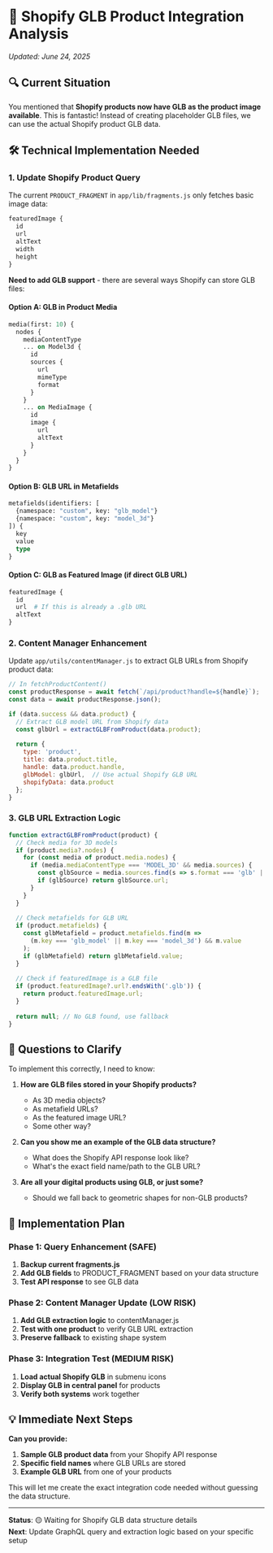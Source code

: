 # 🎯 Shopify GLB Product Integration Analysis

*Updated: June 24, 2025*

## 🔍 Current Situation

You mentioned that **Shopify products now have GLB as the product image available**. This is fantastic! Instead of creating placeholder GLB files, we can use the actual Shopify product GLB data.

## 🛠️ Technical Implementation Needed

### 1. **Update Shopify Product Query**
The current `PRODUCT_FRAGMENT` in `app/lib/fragments.js` only fetches basic image data:

```graphql
featuredImage {
  id
  url
  altText
  width
  height
}
```

**Need to add GLB support** - there are several ways Shopify can store GLB files:

#### Option A: GLB in Product Media
```graphql
media(first: 10) {
  nodes {
    mediaContentType
    ... on Model3d {
      id
      sources {
        url
        mimeType
        format
      }
    }
    ... on MediaImage {
      id
      image {
        url
        altText
      }
    }
  }
}
```

#### Option B: GLB URL in Metafields
```graphql
metafields(identifiers: [
  {namespace: "custom", key: "glb_model"}
  {namespace: "custom", key: "model_3d"}
]) {
  key
  value
  type
}
```

#### Option C: GLB as Featured Image (if direct GLB URL)
```graphql
featuredImage {
  id
  url  # If this is already a .glb URL
  altText
}
```

### 2. **Content Manager Enhancement**
Update `app/utils/contentManager.js` to extract GLB URLs from Shopify product data:

```javascript
// In fetchProductContent()
const productResponse = await fetch(`/api/product?handle=${handle}`);
const data = await productResponse.json();

if (data.success && data.product) {
  // Extract GLB model URL from Shopify data
  const glbUrl = extractGLBFromProduct(data.product);
  
  return {
    type: 'product',
    title: data.product.title,
    handle: data.product.handle,
    glbModel: glbUrl,  // Use actual Shopify GLB URL
    shopifyData: data.product
  };
}
```

### 3. **GLB URL Extraction Logic**
```javascript
function extractGLBFromProduct(product) {
  // Check media for 3D models
  if (product.media?.nodes) {
    for (const media of product.media.nodes) {
      if (media.mediaContentType === 'MODEL_3D' && media.sources) {
        const glbSource = media.sources.find(s => s.format === 'glb' || s.mimeType === 'model/gltf-binary');
        if (glbSource) return glbSource.url;
      }
    }
  }
  
  // Check metafields for GLB URL
  if (product.metafields) {
    const glbMetafield = product.metafields.find(m => 
      (m.key === 'glb_model' || m.key === 'model_3d') && m.value
    );
    if (glbMetafield) return glbMetafield.value;
  }
  
  // Check if featuredImage is a GLB file
  if (product.featuredImage?.url?.endsWith('.glb')) {
    return product.featuredImage.url;
  }
  
  return null; // No GLB found, use fallback
}
```

## 🎯 Questions to Clarify

To implement this correctly, I need to know:

1. **How are GLB files stored in your Shopify products?**
   - As 3D media objects?
   - As metafield URLs?
   - As the featured image URL?
   - Some other way?

2. **Can you show me an example of the GLB data structure?**
   - What does the Shopify API response look like?
   - What's the exact field name/path to the GLB URL?

3. **Are all your digital products using GLB, or just some?**
   - Should we fall back to geometric shapes for non-GLB products?

## 🚀 Implementation Plan

### Phase 1: Query Enhancement (SAFE)
1. **Backup current fragments.js**
2. **Add GLB fields** to PRODUCT_FRAGMENT based on your data structure
3. **Test API response** to see GLB data

### Phase 2: Content Manager Update (LOW RISK)
1. **Add GLB extraction logic** to contentManager.js
2. **Test with one product** to verify GLB URL extraction
3. **Preserve fallback** to existing shape system

### Phase 3: Integration Test (MEDIUM RISK)
1. **Load actual Shopify GLB** in submenu icons
2. **Display GLB in central panel** for products
3. **Verify both systems** work together

## 💡 Immediate Next Steps

**Can you provide:**
1. **Sample GLB product data** from your Shopify API response
2. **Specific field names** where GLB URLs are stored
3. **Example GLB URL** from one of your products

This will let me create the exact integration code needed without guessing the data structure.

---

**Status**: 🟡 Waiting for Shopify GLB data structure details  
**Next**: Update GraphQL query and extraction logic based on your specific setup
